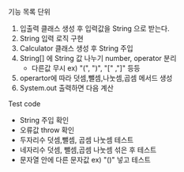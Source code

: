 기능 목록 단위

1. 입출력 클래스 생성 후 입력값을 String 으로 받는다.
2. String 입력 로직 구현 
3. Calculator 클래스 생성 후 String 주입
4. String[] 에 String 값 나누기 number, operator 분리
   - 다른값 무시 ex) "(", ")", "[" ,"]" 등등
5. operartor에 따라 덧셈,뺄셈,나눗셈,곱셈 메서드 생성
6. System.out 출력하면 다음 계산

Test code
- String 주입 확인
- 오류값 throw 확인  
- 두자리수 덧셈,뺄셈, 곱셈 나눗셈 테스트
- 네자리수 덧셈, 뺄셈,곱셈 나눗셈 섞은 후 테스트
- 문자열 안에 다른 문자값 ex) "()" 넣고 테스트
